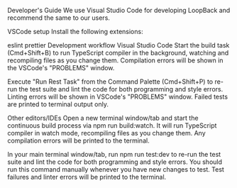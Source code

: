 Developer's Guide
We use Visual Studio Code for developing LoopBack and recommend the same to our users.

VSCode setup
Install the following extensions:

eslint
prettier
Development workflow
Visual Studio Code
Start the build task (Cmd+Shift+B) to run TypeScript compiler in the background, watching and recompiling files as you change them. Compilation errors will be shown in the VSCode's "PROBLEMS" window.

Execute "Run Rest Task" from the Command Palette (Cmd+Shift+P) to re-run the test suite and lint the code for both programming and style errors. Linting errors will be shown in VSCode's "PROBLEMS" window. Failed tests are printed to terminal output only.

Other editors/IDEs
Open a new terminal window/tab and start the continuous build process via npm run build:watch. It will run TypeScript compiler in watch mode, recompiling files as you change them. Any compilation errors will be printed to the terminal.

In your main terminal window/tab, run npm run test:dev to re-run the test suite and lint the code for both programming and style errors. You should run this command manually whenever you have new changes to test. Test failures and linter errors will be printed to the terminal.